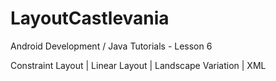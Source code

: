 # LayoutCastlevania

Android Development / Java Tutorials - Lesson 6

Constraint Layout | Linear Layout | Landscape Variation | XML
